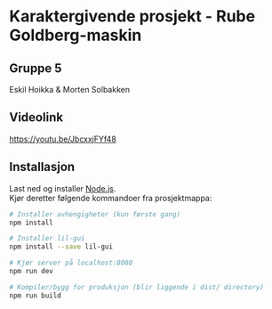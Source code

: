 # Karaktergivende prosjekt - Rube Goldberg-maskin

## Gruppe 5

Eskil Hoikka & Morten Solbakken

## Videolink
https://youtu.be/JbcxxjFYf48

## Installasjon
Last ned og installer [Node.js](https://nodejs.org/en/download/).
<br>
Kjør deretter følgende kommandoer fra prosjektmappa:

``` bash
# Installer avhengigheter (kun første gang)
npm install

# Installer lil-gui
npm install --save lil-gui

# Kjør server på localhost:8080
npm run dev

# Kompiler/bygg for produksjon (blir liggende i dist/ directory)
npm run build
```